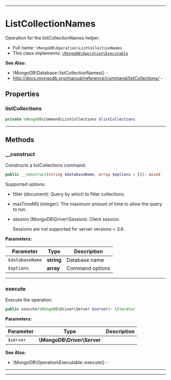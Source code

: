 ***

# ListCollectionNames

Operation for the listCollectionNames helper.

* Full name: `\MongoDB\Operation\ListCollectionNames`
* This class implements:
  [`\MongoDB\Operation\Executable`](./Executable.md)

**See Also:**

* \MongoDB\Database::listCollectionNames() -
* http://docs.mongodb.org/manual/reference/command/listCollections/ -

## Properties

### listCollections

```php
private \MongoDB\Command\ListCollections $listCollections
```

***

## Methods

### __construct

Constructs a listCollections command.

```php
public __construct(string $databaseName, array $options = []): mixed
```

Supported options:

* filter (document): Query by which to filter collections.

* maxTimeMS (integer): The maximum amount of time to allow the query to run.

* session (MongoDB\Driver\Session): Client session.

  Sessions are not supported for server versions < 3.6.

**Parameters:**

| Parameter | Type | Description |
|-----------|------|-------------|
| `$databaseName` | **string** | Database name |
| `$options` | **array** | Command options |

***

### execute

Execute the operation.

```php
public execute(\MongoDB\Driver\Server $server): \Iterator
```

**Parameters:**

| Parameter | Type | Description |
|-----------|------|-------------|
| `$server` | **\MongoDB\Driver\Server** |  |

**See Also:**

* \MongoDB\Operation\Executable::execute() -

***


***

